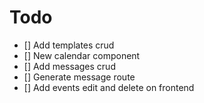 # Todo

- [] Add templates crud
- [] New calendar component
- [] Add messages crud
- [] Generate message route
- [] Add events edit and delete on frontend
